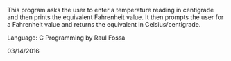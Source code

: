This program asks the user to enter a temperature
reading in centigrade and then prints the equivalent
Fahrenheit value. It then prompts the user for a Fahrenheit
value and returns the equivalent in Celsius/centigrade.

Language: C Programming
by Raul Fossa

03/14/2016
